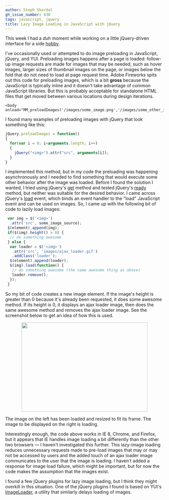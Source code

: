 ```yaml
---
author: Steph Skardal
gh_issue_number: 430
tags: javascript, jquery
title: Lazy Image Loading in JavaScript with jQuery
---
```




This week I had a *duh* moment while working on a little jQuery-driven interface for a side [hobby](http://stephskardal.com/).

I've occasionally used or attempted to do image preloading in JavaScript, jQuery, and YUI. Preloading images happens after a page is loaded: follow-up image requests are made for images that may be needed, such as hover images, larger sizes of thumbnail images on the page, or images below the fold that do not need to load at page request time. Adobe Fireworks spits out this code for preloading images, which is a bit **gross** because the JavaScript is typically inline and it doesn't take advantage of common JavaScript libraries. But this is probably acceptable for standalone HTML files that get moved between various locations during design iterations.

```nohighlight
<body onload="MM_preloadImages('/images/some_image.png','/images/some_other_image.png')">
```

I found many examples of preloading images with jQuery that look something like this:

```javascript
jQuery.preloadImages = function()
{
  for(var i = 0; i<arguments.length; i++)
  {
    jQuery("<img>").attr("src", arguments[i]);
  }
}
```

I implemented this method, but in my code the preloading was happening asynchronously and I needed to find something that would execute some other behavior after the image was loaded. Before I found the solution I wanted, I tried using jQuery's [get](http://api.jquery.com/jQuery.get/) method and tested jQuery's [ready](http://api.jquery.com/ready/) method, but neither was suitable for the desired behavior. I came across jQuery's [load](http://api.jquery.com/load-event/) event, which binds an event handler to the "load" JavaScript event and can be used on images. So, I came up with the following bit of code to lazily load images:

```javascript
 var img = $('<img>')
  .attr('src', some_image_source);
 $(element).append(img);
 if($(img).height() > 0) {
  // do something awesome
 } else {
  var loader = $('<img>')
   .attr('src', 'images/ajax_loader.gif')
   .addClass('loader');
  $(element).append(loader); 
  $(img).load(function() {
   // do something awesome (the same awesome thing as above)
   loader.remove();
  });
 }
```

So my bit of code creates a new image element. If the image's height is greater than 0 because it's already been requested, it does some awesome method. If its height is 0, it displays an ajax loader image, then does the same awesome method and removes the ajax loader image. See the screenshot below to get an idea of how this is used.

<a href="/blog/2011/03/18/lazy-image-loading-jquery-javascript/image-0-big.png" onblur="try {parent.deselectBloggerImageGracefully();} catch(e) {}"><img alt="" border="0" id="BLOGGER_PHOTO_ID_5585481609153615714" src="/blog/2011/03/18/lazy-image-loading-jquery-javascript/image-0.png" style="display:block; margin:0px auto 10px; text-align:center;cursor:pointer; cursor:hand;width: 400px; height: 283px;"/></a>

The image on the left has been loaded and resized to fit its frame. The image to be displayed on the right is loading.

Interestingly enough, the code above works in IE 8, Chrome, and Firefox, but it appears that IE handles image loading a bit differently than the other two browsers — I haven't investigated this further. This lazy-image loading reduces unnecessary requests made to pre-load images that may or may not be accessed by users and the added touch of an ajax loader image communicates to the user that the image is loading. I haven't added a response for image load failure, which might be important, but for now the code makes the assumption that the images exist.

I found a few jQuery plugins for lazy image loading, but I think they might overkill in this situation. One of the jQuery plugins I found is based on YUI's [ImageLoader](http://developer.yahoo.com/yui/3/imageloader/), a utility that similarly delays loading of images.


